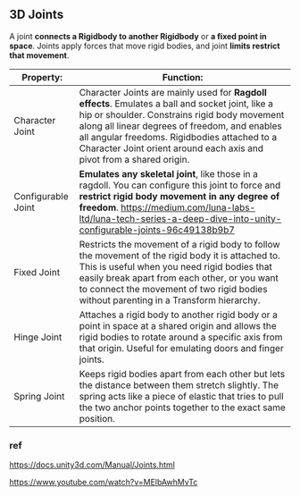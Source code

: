 ## 3D Joints

A joint **connects a Rigidbody to another Rigidbody** or **a fixed point in space**. Joints apply forces that move rigid bodies, and joint **limits restrict that movement**.

 
| Property: | Function: |
| --- | --- |
| Character Joint | Character Joints are mainly used for **Ragdoll effects**. Emulates a ball and socket joint, like a hip or shoulder. Constrains rigid body movement along all linear degrees of freedom, and enables all angular freedoms. Rigidbodies attached to a Character Joint orient around each axis and pivot from a shared origin. |
| Configurable Joint | **Emulates any skeletal joint**, like those in a ragdoll. You can configure this joint to force and **restrict rigid body movement in any degree of freedom**. https://medium.com/luna-labs-ltd/luna-tech-series-a-deep-dive-into-unity-configurable-joints-96c49138b9b7|
| Fixed Joint | Restricts the movement of a rigid body to follow the movement of the rigid body it is attached to. This is useful when you need rigid bodies that easily break apart from each other, or you want to connect the movement of two rigid bodies without parenting in a Transform hierarchy. |
| Hinge Joint | Attaches a rigid body to another rigid body or a point in space at a shared origin and allows the rigid bodies to rotate around a specific axis from that origin. Useful for emulating doors and finger joints. |
| Spring Joint | Keeps rigid bodies apart from each other but lets the distance between them stretch slightly. The spring acts like a piece of elastic that tries to pull the two anchor points together to the exact same position. |



### ref
https://docs.unity3d.com/Manual/Joints.html

https://www.youtube.com/watch?v=MElbAwhMvTc
